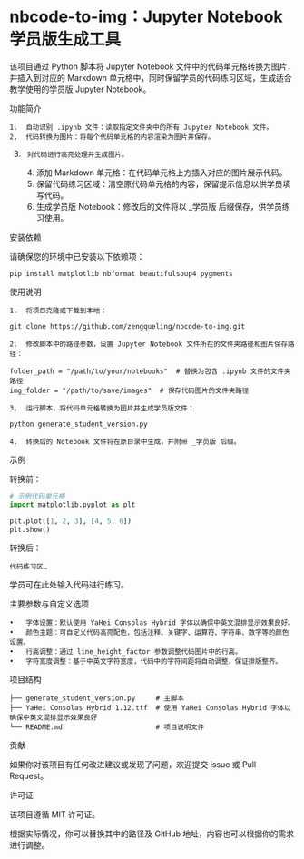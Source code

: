 # nbcode-to-img：Jupyter Notebook 学员版生成工具

该项目通过 Python 脚本将 Jupyter Notebook 文件中的代码单元格转换为图片，并插入到对应的 Markdown 单元格中，同时保留学员的代码练习区域，生成适合教学使用的学员版 Jupyter Notebook。

功能简介

	1.	自动识别 .ipynb 文件：读取指定文件夹中的所有 Jupyter Notebook 文件。
	2.	代码转换为图片：将每个代码单元格的内容渲染为图片并保存。
 3.      对代码进行高亮处理并生成图片。
	4.	添加 Markdown 单元格：在代码单元格上方插入对应的图片展示代码。
	5.	保留代码练习区域：清空原代码单元格的内容，保留提示信息以供学员填写代码。
	6.	生成学员版 Notebook：修改后的文件将以 _学员版 后缀保存，供学员练习使用。

安装依赖

请确保您的环境中已安装以下依赖项：

`pip install matplotlib nbformat beautifulsoup4 pygments`

使用说明

	1.	将项目克隆或下载到本地：

`git clone https://github.com/zengqueling/nbcode-to-img.git`

	2.	修改脚本中的路径参数，设置 Jupyter Notebook 文件所在的文件夹路径和图片保存路径：
```
folder_path = "/path/to/your/notebooks"  # 替换为包含 .ipynb 文件的文件夹路径
img_folder = "/path/to/save/images"  # 保存代码图片的文件夹路径
```
	3.	运行脚本，将代码单元格转换为图片并生成学员版文件：

`python generate_student_version.py`

	4.	转换后的 Notebook 文件将在原目录中生成，并附带 _学员版 后缀。

示例

转换前：
```python
# 示例代码单元格
import matplotlib.pyplot as plt

plt.plot([1, 2, 3], [4, 5, 6])
plt.show()
```
转换后：
> 
	代码练习区…
学员可在此处输入代码进行练习。

主要参数与自定义选项

	•	字体设置：默认使用 YaHei Consolas Hybrid 字体以确保中英文混排显示效果良好。
	•	颜色主题：可自定义代码高亮配色，包括注释、关键字、运算符、字符串、数字等的颜色设置。
	•	行高调整：通过 line_height_factor 参数调整代码图片中的行高。
	•	字符宽度调整：基于中英文字符宽度，代码中的字符间距将自动调整，保证排版整齐。

项目结构
```
├── generate_student_version.py     # 主脚本
├── YaHei Consolas Hybrid 1.12.ttf  # 使用 YaHei Consolas Hybrid 字体以确保中英文混排显示效果良好
└── README.md                       # 项目说明文件
```

贡献

如果你对该项目有任何改进建议或发现了问题，欢迎提交 issue 或 Pull Request。

许可证

该项目遵循 MIT 许可证。

根据实际情况，你可以替换其中的路径及 GitHub 地址，内容也可以根据你的需求进行调整。

